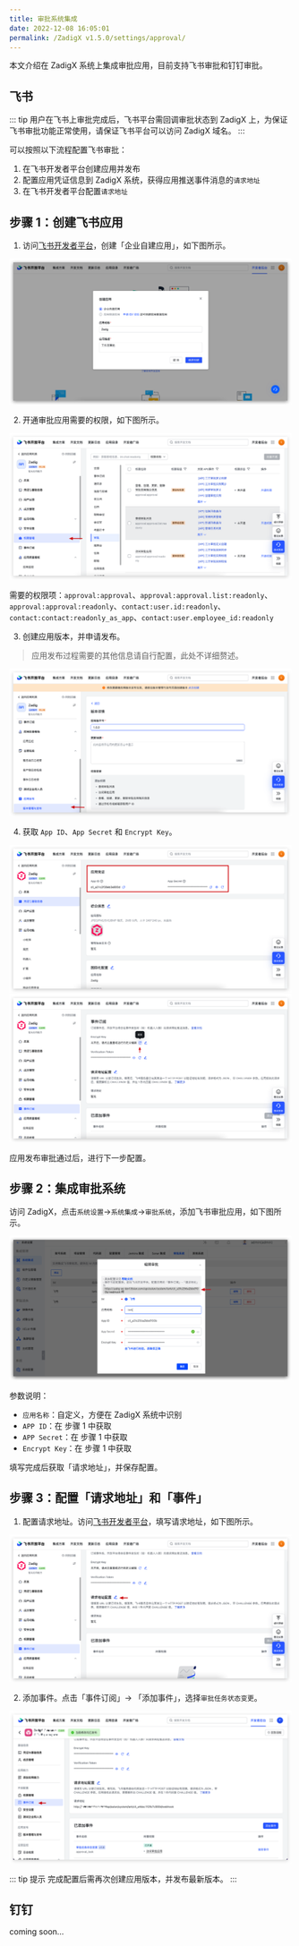 ```yaml
---
title: 审批系统集成
date: 2022-12-08 16:05:01
permalink: /ZadigX v1.5.0/settings/approval/
---
```


本文介绍在 ZadigX 系统上集成审批应用，目前支持飞书审批和钉钉审批。

## 飞书

::: tip
用户在飞书上审批完成后，飞书平台需回调审批状态到 ZadigX 上，为保证飞书审批功能正常使用，请保证飞书平台可以访问 ZadigX 域名。
:::

可以按照以下流程配置飞书审批：
1. 在飞书开发者平台创建应用并发布
2. 配置应用凭证信息到 ZadigX 系统，获得应用推送事件消息的`请求地址`
3. 在飞书开发者平台配置`请求地址`

## 步骤 1：创建飞书应用
1. 访问[飞书开发者平台](https://open.feishu.cn/)，创建「企业自建应用」，如下图所示。

![approval](./_images/approval_1.png)

2. 开通审批应用需要的权限，如下图所示。

![approval](./_images/approval_2.png)

需要的权限项：`approval:approval`、`approval:approval.list:readonly`、`approval:approval:readonly`、`contact:user.id:readonly`、`contact:contact:readonly_as_app`、`contact:user.employee_id:readonly`

3. 创建应用版本，并申请发布。
> 应用发布过程需要的其他信息请自行配置，此处不详细赘述。

![approval](./_images/approval_3.png)

4. 获取 `App ID`、`App Secret` 和 `Encrypt Key`。

![approval](./_images/approval_4.png)
![approval](./_images/approval_5.png)

应用发布审批通过后，进行下一步配置。
## 步骤 2：集成审批系统

访问 ZadigX，点击`系统设置`->`系统集成`->`审批系统`，添加飞书审批应用，如下图所示。

![approval](./_images/approval_6.png)

参数说明：
- `应用名称`：自定义，方便在 ZadigX 系统中识别
- `APP ID`：在 步骤 1 中获取
- `APP Secret`：在 步骤 1 中获取
- `Encrypt Key`：在 步骤 1 中获取

填写完成后获取「请求地址」，并保存配置。

## 步骤 3：配置「请求地址」和「事件」

1. 配置请求地址。访问[飞书开发者平台](https://open.feishu.cn/)，填写请求地址，如下图所示。

![approval](./_images/approval_7.png)

2. 添加事件。点击「事件订阅」-> 「添加事件」，选择`审批任务状态变更`。

![approval](./_images/approval_2_1.png)

::: tip 提示
完成配置后需再次创建应用版本，并发布最新版本。
:::

## 钉钉

coming soon...
